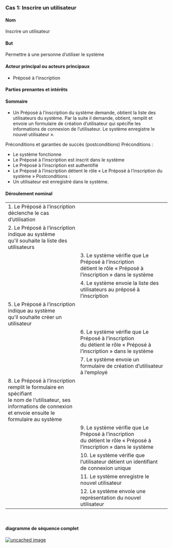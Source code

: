 ### Cas 1: Inscrire un utilisateur

#### Nom

Inscrire un utilisateur

#### But

Permettre à une personne d’utiliser le système

#### Acteur principal ou acteurs principaux

* Préposé à l’inscription

#### Parties prenantes et intérêts

#### Sommaire

* Un Préposé à l’inscription du système demande, obtient la liste des utilisateurs du système. Par la suite il demande, obtient, remplit et envoie un formulaire de création d’utilisateur qui spécifie les informations de connexion de l’utilisateur. Le système enregistre le nouvel utilisateur ».

Préconditions et garanties de succès (postconditions)
Préconditions :

* Le système fonctionne
* Le Préposé à l’inscription est inscrit dans le système
* Le Préposé à l’inscription est authentifié
* Le Préposé à l’inscription détient le rôle « Le Préposé à l’inscription du système »
Postconditions :
* Un utilisateur est enregistré dans le système.

#### Déroulement nominal

|  |  |
| --- | --- |
| 1. Le Préposé à l’inscription déclenche le cas d’utilisation |  |
| 2. Le Préposé à l’inscription indique au système<br>qu’il souhaite la liste des utilisateurs |  |
|  | 3.	Le système vérifie que Le Préposé à l’inscription<br>détient le rôle « Préposé à l’inscription » dans le système |
|  | 4.	Le système envoie la liste des utilisateurs au préposé à l’inscription |
| 5. Le Préposé à l’inscription indique au système<br>qu’il souhaite créer un utilisateur |  |
|  | 6.	Le système vérifie que Le Préposé à l’inscription<br>du détient le rôle « Préposé à l’inscription » dans le système |
|  | 7.	Le système envoie un formulaire de création d’utilisateur à l’employé |
| 8. Le Préposé à l’inscription remplit le formulaire en spécifiant<br>le nom de l’utilisateur, ses informations de connexion<br>et envoie ensuite le formulaire au système |  |
|  | 9.	Le système vérifie que Le Préposé à l’inscription<br>du détient le rôle « Préposé à l’inscription » dans le système |
|  | 10. Le système vérifie que l’utilisateur détient un identifiant de connexion unique |
|  | 11. Le système enregistre le nouvel utilisateur |
|  | 12. Le système envoie une représentation du nouvel utilisateur |
<br>

#### diagramme de séquence complet

[![uncached image](http://www.plantuml.com/plantuml/proxy?cache=no&src=https://raw.githubusercontent.com/pierrelucueisd/testUml/master/diagram2.md)](diagram2.md "voir le diagramme")